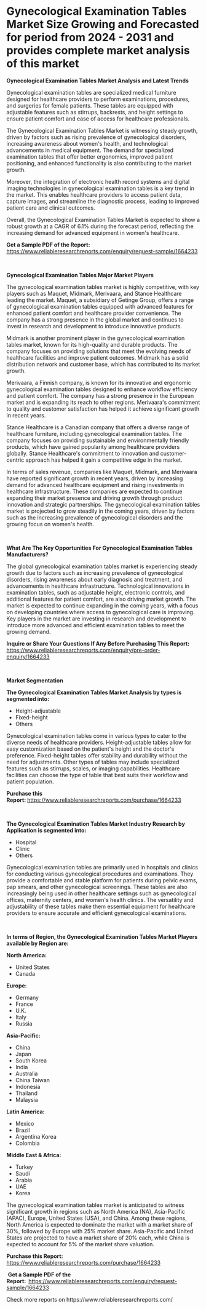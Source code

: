 <p><h1>Gynecological Examination Tables Market Size Growing and Forecasted for period from 2024 - 2031 and provides complete market analysis of this market</h1></p><p><strong>Gynecological Examination Tables Market Analysis and Latest Trends</strong></p>
<p><p>Gynecological examination tables are specialized medical furniture designed for healthcare providers to perform examinations, procedures, and surgeries for female patients. These tables are equipped with adjustable features such as stirrups, backrests, and height settings to ensure patient comfort and ease of access for healthcare professionals.</p><p>The Gynecological Examination Tables Market is witnessing steady growth, driven by factors such as rising prevalence of gynecological disorders, increasing awareness about women's health, and technological advancements in medical equipment. The demand for specialized examination tables that offer better ergonomics, improved patient positioning, and enhanced functionality is also contributing to the market growth.</p><p>Moreover, the integration of electronic health record systems and digital imaging technologies in gynecological examination tables is a key trend in the market. This enables healthcare providers to access patient data, capture images, and streamline the diagnostic process, leading to improved patient care and clinical outcomes.</p><p>Overall, the Gynecological Examination Tables Market is expected to show a robust growth at a CAGR of 6.1% during the forecast period, reflecting the increasing demand for advanced equipment in women's healthcare.</p></p>
<p><strong>Get a Sample PDF of the Report:&nbsp;</strong> <a href="https://www.reliableresearchreports.com/enquiry/request-sample/1664233">https://www.reliableresearchreports.com/enquiry/request-sample/1664233</a></p>
<p>&nbsp;</p>
<p><strong>Gynecological Examination Tables Major Market Players</strong></p>
<p><p>The gynecological examination tables market is highly competitive, with key players such as Maquet, Midmark, Merivaara, and Stance Healthcare leading the market. Maquet, a subsidiary of Getinge Group, offers a range of gynecological examination tables equipped with advanced features for enhanced patient comfort and healthcare provider convenience. The company has a strong presence in the global market and continues to invest in research and development to introduce innovative products.</p><p>Midmark is another prominent player in the gynecological examination tables market, known for its high-quality and durable products. The company focuses on providing solutions that meet the evolving needs of healthcare facilities and improve patient outcomes. Midmark has a solid distribution network and customer base, which has contributed to its market growth.</p><p>Merivaara, a Finnish company, is known for its innovative and ergonomic gynecological examination tables designed to enhance workflow efficiency and patient comfort. The company has a strong presence in the European market and is expanding its reach to other regions. Merivaara's commitment to quality and customer satisfaction has helped it achieve significant growth in recent years.</p><p>Stance Healthcare is a Canadian company that offers a diverse range of healthcare furniture, including gynecological examination tables. The company focuses on providing sustainable and environmentally friendly products, which have gained popularity among healthcare providers globally. Stance Healthcare's commitment to innovation and customer-centric approach has helped it gain a competitive edge in the market.</p><p>In terms of sales revenue, companies like Maquet, Midmark, and Merivaara have reported significant growth in recent years, driven by increasing demand for advanced healthcare equipment and rising investments in healthcare infrastructure. These companies are expected to continue expanding their market presence and driving growth through product innovation and strategic partnerships. The gynecological examination tables market is projected to grow steadily in the coming years, driven by factors such as the increasing prevalence of gynecological disorders and the growing focus on women's health.</p></p>
<p>&nbsp;</p>
<p><strong>What Are The Key Opportunities For Gynecological Examination Tables Manufacturers?</strong></p>
<p><p>The global gynecological examination tables market is experiencing steady growth due to factors such as increasing prevalence of gynecological disorders, rising awareness about early diagnosis and treatment, and advancements in healthcare infrastructure. Technological innovations in examination tables, such as adjustable height, electronic controls, and additional features for patient comfort, are also driving market growth. The market is expected to continue expanding in the coming years, with a focus on developing countries where access to gynecological care is improving. Key players in the market are investing in research and development to introduce more advanced and efficient examination tables to meet the growing demand.</p></p>
<p><strong>Inquire or Share Your Questions If Any Before Purchasing This Report:</strong> <a href="https://www.reliableresearchreports.com/enquiry/pre-order-enquiry/1664233">https://www.reliableresearchreports.com/enquiry/pre-order-enquiry/1664233</a></p>
<p>&nbsp;</p>
<p><strong>Market Segmentation</strong></p>
<p><strong>The Gynecological Examination Tables Market Analysis by types is segmented into:</strong></p>
<p><ul><li>Height-adjustable</li><li>Fixed-height</li><li>Others</li></ul></p>
<p><p>Gynecological examination tables come in various types to cater to the diverse needs of healthcare providers. Height-adjustable tables allow for easy customization based on the patient's height and the doctor's preference. Fixed-height tables offer stability and durability without the need for adjustments. Other types of tables may include specialized features such as stirrups, scales, or imaging capabilities. Healthcare facilities can choose the type of table that best suits their workflow and patient population.</p></p>
<p><strong>Purchase this Report:&nbsp;</strong><a href="https://www.reliableresearchreports.com/purchase/1664233">https://www.reliableresearchreports.com/purchase/1664233</a></p>
<p>&nbsp;</p>
<p><strong>The Gynecological Examination Tables Market Industry Research by Application is segmented into:</strong></p>
<p><ul><li>Hospital</li><li>Clinic</li><li>Others</li></ul></p>
<p><p>Gynecological examination tables are primarily used in hospitals and clinics for conducting various gynecological procedures and examinations. They provide a comfortable and stable platform for patients during pelvic exams, pap smears, and other gynecological screenings. These tables are also increasingly being used in other healthcare settings such as gynecological offices, maternity centers, and women's health clinics. The versatility and adjustability of these tables make them essential equipment for healthcare providers to ensure accurate and efficient gynecological examinations.</p></p>
<p>&nbsp;</p>
<p><strong>In terms of Region, the Gynecological Examination Tables Market Players available by Region are:</strong></p>
<p>
    <p> <strong> North America: </strong>
        <ul>
            <li>United States</li>
            <li>Canada</li>
        </ul>
        </p> 
    <p> <strong> Europe: </strong>
        <ul>
            <li>Germany</li>
            <li>France</li>
            <li>U.K.</li>
            <li>Italy</li>
            <li>Russia</li>
        </ul>
        </p> 
    <p> <strong> Asia-Pacific: </strong>
        <ul>
            <li>China</li>
            <li>Japan</li>
            <li>South Korea</li>
            <li>India</li>
            <li>Australia</li>
            <li>China Taiwan</li>
            <li>Indonesia</li>
            <li>Thailand</li>
            <li>Malaysia</li>
        </ul>
        </p> 
    <p> <strong> Latin America: </strong>
        <ul>
            <li>Mexico</li>
            <li>Brazil</li>
            <li>Argentina Korea</li>
            <li>Colombia</li>
        </ul>
        </p> 
    <p> <strong> Middle East & Africa: </strong>
        <ul>
            <li>Turkey</li>
            <li>Saudi</li>
            <li>Arabia</li>
            <li>UAE</li>
            <li>Korea</li>
        </ul>
    </p>
    </p>
<p><p>The gynecological examination tables market is anticipated to witness significant growth in regions such as North America (NA), Asia-Pacific (APAC), Europe, United States (USA), and China. Among these regions, North America is expected to dominate the market with a market share of 30%, followed by Europe with 25% market share. Asia-Pacific and United States are projected to have a market share of 20% each, while China is expected to account for 5% of the market share valuation.</p></p>
<p><strong>Purchase this Report: </strong><a href="https://www.reliableresearchreports.com/purchase/1664233">https://www.reliableresearchreports.com/purchase/1664233</a></p>
<p>&nbsp;<strong>Get a Sample PDF of the Report:&nbsp;&nbsp;</strong><a href="https://www.reliableresearchreports.com/enquiry/request-sample/1664233">https://www.reliableresearchreports.com/enquiry/request-sample/1664233</a></p>
<p><strong></strong></p>
<p>Check more reports on https://www.reliableresearchreports.com/</p>